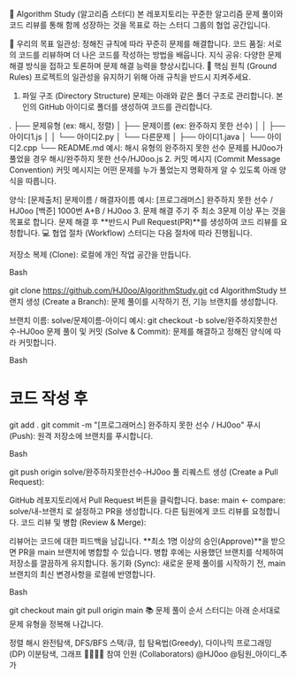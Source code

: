 ﻿🚀 Algorithm Study (알고리즘 스터디)
본 레포지토리는 꾸준한 알고리즘 문제 풀이와 코드 리뷰를 통해 함께 성장하는 것을 목표로 하는 스터디 그룹의 협업 공간입니다.

🎯 우리의 목표
일관성: 정해진 규칙에 따라 꾸준히 문제를 해결합니다.
코드 품질: 서로의 코드를 리뷰하며 더 나은 코드를 작성하는 방법을 배웁니다.
지식 공유: 다양한 문제 해결 방식을 접하고 토론하며 문제 해결 능력을 향상시킵니다.
📌 핵심 원칙 (Ground Rules)
프로젝트의 일관성을 유지하기 위해 아래 규칙을 반드시 지켜주세요.

1. 파일 구조 (Directory Structure)
문제는 아래와 같은 폴더 구조로 관리합니다. 본인의 GitHub 아이디로 폴더를 생성하여 코드를 관리합니다.

.
├── 문제유형 (ex: 해시, 정렬)
│   ├── 문제이름 (ex: 완주하지 못한 선수)
│   │   ├── 아이디1.js
│   │   └── 아이디2.py
│   └── 다른문제
│       ├── 아이디1.java
│       └── 아이디2.cpp
└── README.md
예시: 해시 유형의 완주하지 못한 선수 문제를 HJ0oo가 풀었을 경우
해시/완주하지 못한 선수/HJ0oo.js
2. 커밋 메시지 (Commit Message Convention)
커밋 메시지는 어떤 문제를 누가 풀었는지 명확하게 알 수 있도록 아래 양식을 따릅니다.

양식: [문제출처] 문제이름 / 해결자이름
예시:
[프로그래머스] 완주하지 못한 선수 / HJ0oo
[백준] 1000번 A+B / HJ0oo
3. 문제 해결 주기
주 최소 3문제 이상 푸는 것을 목표로 합니다.
문제 해결 후 **반드시 Pull Request(PR)**를 생성하여 코드 리뷰를 요청합니다.
💻 협업 절차 (Workflow)
스터디는 다음 절차에 따라 진행됩니다.

저장소 복제 (Clone): 로컬에 개인 작업 공간을 만듭니다.

Bash

git clone https://github.com/HJ0oo/AlgorithmStudy.git
cd AlgorithmStudy
브랜치 생성 (Create a Branch): 문제 풀이를 시작하기 전, 기능 브랜치를 생성합니다.

브랜치 이름: solve/문제이름-아이디
예시: git checkout -b solve/완주하지못한선수-HJ0oo
문제 풀이 및 커밋 (Solve & Commit): 문제를 해결하고 정해진 양식에 따라 커밋합니다.

Bash

# 코드 작성 후
git add .
git commit -m "[프로그래머스] 완주하지 못한 선수 / HJ0oo"
푸시 (Push): 원격 저장소에 브랜치를 푸시합니다.

Bash

git push origin solve/완주하지못한선수-HJ0oo
풀 리퀘스트 생성 (Create a Pull Request):

GitHub 레포지토리에서 Pull Request 버튼을 클릭합니다.
base: main ← compare: solve/내-브랜치 로 설정하고 PR을 생성합니다.
다른 팀원에게 코드 리뷰를 요청합니다.
코드 리뷰 및 병합 (Review & Merge):

리뷰어는 코드에 대한 피드백을 남깁니다.
**최소 1명 이상의 승인(Approve)**을 받으면 PR을 main 브랜치에 병합할 수 있습니다.
병합 후에는 사용했던 브랜치를 삭제하여 저장소를 깔끔하게 유지합니다.
동기화 (Sync): 새로운 문제 풀이를 시작하기 전, main 브랜치의 최신 변경사항을 로컬에 반영합니다.

Bash

git checkout main
git pull origin main
📚 문제 풀이 순서
스터디는 아래 순서대로 문제 유형을 정복해 나갑니다.

정렬
해시
완전탐색, DFS/BFS
스택/큐, 힙
탐욕법(Greedy), 다이나믹 프로그래밍(DP)
이분탐색, 그래프
👨‍👩‍👧‍👦 참여 인원 (Collaborators)
@HJ0oo
@팀원_아이디_추가
